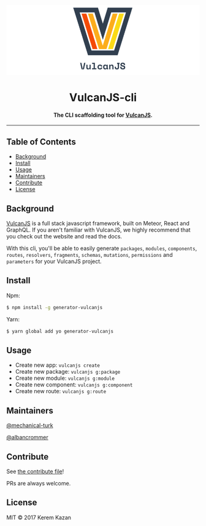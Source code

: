 ![banner](pics/logo.png)

<h1 align="center">VulcanJS-cli</h1>
<h4 align="center">The CLI scaffolding tool for <a href="http://vulcanjs.org/" target="_blank_" >VulcanJS</a>.</h4>


***

## Table of Contents

- [Background](#background)
- [Install](#install)
- [Usage](#usage)
- [Maintainers](#maintainers)
- [Contribute](#contribute)
- [License](#license)

## Background
<a href="http://vulcanjs.org/" target="_blank_" >VulcanJS</a> is a full stack javascript framework, built on Meteor, React and GraphQL. If you aren't familiar with VulcanJS, we highly recommend that you check out the website and read the docs.

With this cli, you'll be able to easily generate `packages`, `modules`, `components`, `routes`, `resolvers`, `fragments`, `schemas`, `mutations`, `permissions` and `parameters` for your VulcanJS project.

## Install

Npm:
```sh
$ npm install -g generator-vulcanjs
```

Yarn:
```sh
$ yarn global add yo generator-vulcanjs
```


## Usage
- Create new app: `vulcanjs create`
- Create new package: `vulcanjs g:package`
- Create new module: `vulcanjs g:module`
- Create new component: `vulcanjs g:component`
- Create new route: `vulcanjs g:route`


## Maintainers

[@mechanical-turk](https://github.com/mechanical-turk)

[@albancrommer](https://github.com/albancrommer)

## Contribute

See [the contribute file](contribute.md)!

PRs are always welcome.

## License

MIT © 2017 Kerem Kazan
